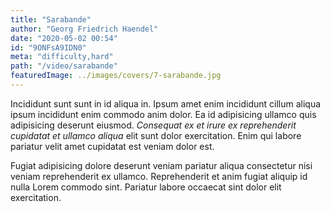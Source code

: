 ```yaml
---
title: "Sarabande"
author: "Georg Friedrich Haendel"
date: "2020-05-02 00:54"
id: "9ONFsA9IDN0"
meta: "difficulty,hard"
path: "/video/sarabande"
featuredImage: ../images/covers/7-sarabande.jpg
---
```


Incididunt sunt sunt in id aliqua in. Ipsum amet enim incididunt cillum aliqua ipsum incididunt enim commodo anim dolor. Ea id adipisicing ullamco quis adipisicing deserunt eiusmod. _Consequat ex et irure ex reprehenderit cupidatat et ullamco aliqua_ elit sunt dolor exercitation. Enim qui labore pariatur velit amet cupidatat est veniam dolor est.

Fugiat adipisicing dolore deserunt veniam pariatur aliqua consectetur nisi veniam reprehenderit ex ullamco. Reprehenderit et anim fugiat aliquip id nulla Lorem commodo sint. Pariatur labore occaecat sint dolor elit exercitation.
